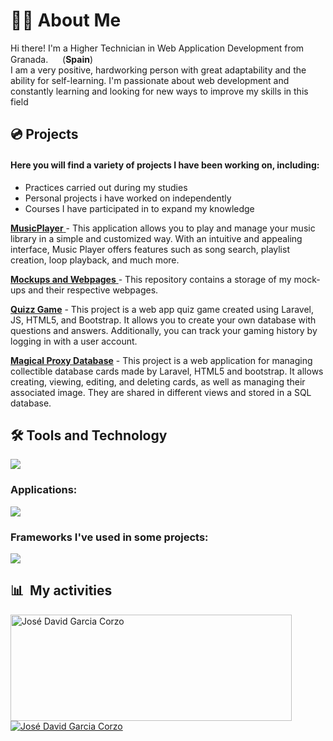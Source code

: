 <h1>👨‍🦲 About Me</h1>

Hi there! I'm a Higher Technician in Web Application Development from Granada. <img src="https://user-images.githubusercontent.com/108841509/227047690-8b8c901b-e00c-4de5-802f-5f74e0850d18.png" width="15"> (<b>Spain</b>)<br> 
I am a very positive, hardworking person with great adaptability and the ability for self-learning. 
I'm passionate about web development and constantly learning and looking for new ways to improve my skills in this field

<h2>💿 Projects</h2>

<h4>Here you will find a variety of projects I have been working on, including:</h4>
<ul>
<li>Practices carried out during my studies</li>
<li>Personal projects i have worked on independently</li>
<li>Courses I have participated in to expand my knowledge</li>
</ul>

<a href="https://github.com/ATOJ5/MusicPlayer"> <b>MusicPlayer</b> </a> - This application allows you to play and manage your music library in a simple and customized way. With an intuitive and appealing interface, Music Player offers features such as song search, playlist creation, loop playback, and much more.

<a href="https://github.com/jdgc5/Mockups-and-Webpages"> <b>Mockups and Webpages</b> </a> - This repository contains a storage of my mock-ups and their respective webpages.

<a href="https://github.com/jdgc5/QuizzGame"><b>Quizz Game</b></a> - This project is a web app quiz game created using Laravel, JS, HTML5, and Bootstrap. It allows you to create your own database with questions and answers. Additionally, you can track your gaming history by logging in with a user account.

<a href="https://github.com/jdgc5/MagicalProxyDatabase"><b>Magical Proxy Database</b></a> - This project is a web application for managing collectible database cards made by Laravel, HTML5 and bootstrap. It allows creating, viewing, editing, and deleting cards, as well as managing their associated image. They are shared in different views and stored in a SQL database.

<h2>🛠️ Tools and Technology</h2>
  <a href="https://skillicons.dev">
    <img src="https://skillicons.dev/icons?i=html,css,js,python,php,java,c#,sql" />
  </a>

</div>

<h3>Applications:</h3>
  <a href="https://skillicons.dev">
    <img src="https://skillicons.dev/icons?i=docker,vscode,visualstudio,postman,git,gitlab,github,wordpress" />
  </a>

<h3>Frameworks I've used in some projects:</h3>
  <a href="https://skillicons.dev">
    <img src="https://skillicons.dev/icons?i=flask,bootstrap,angular,laravel,electron,dotnet,nodejs,unity" />
  </a>

<div>

  ## 📊 &nbsp;My activities
  <a href="https://github.com/jdgc5">
    <img width=450 height=170 align="center" alt="José David Garcia Corzo" src="https://github-readme-stats.vercel.app/api?username=jdgc5&theme=algolia&show_icons=true&bg_color=0D1117&hide_border=true&count_private=true" />
  </a>
  <a href="[https://github.com/jdgc5](https://github.com/jdgc5)">
    <img align="center" alt="José David Garcia Corzo" src="https://github-readme-stats.vercel.app/api/top-langs/?username=jdgc5&theme=algolia&layout=compact&bg_color=0D1117&hide_border=true&count_private=true" />
  </a>
<br>
  <br>
</div>


